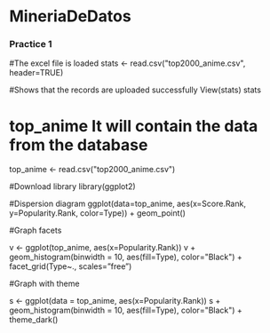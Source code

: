 # MineriaDeDatos

### Practice 1

#The excel file is loaded
stats <- read.csv("top2000_anime.csv", header=TRUE) 

#Shows that the records are uploaded successfully
View(stats)
stats

# top_anime It will contain the data from the database 
top_anime <- read.csv("top2000_anime.csv")

#Download library 
library(ggplot2)

#Dispersion diagram 
ggplot(data=top_anime, aes(x=Score.Rank, y=Popularity.Rank, color=Type)) + geom_point()


#Graph facets 

v <- ggplot(top_anime, aes(x=Popularity.Rank))
v + geom_histogram(binwidth = 10, aes(fill=Type), color="Black") + facet_grid(Type~., scales=”free”)


#Graph with theme 

s <- ggplot(data = top_anime, aes(x=Popularity.Rank))
s + geom_histogram(binwidth = 10, aes(fill=Type), color="Black") + theme_dark()
